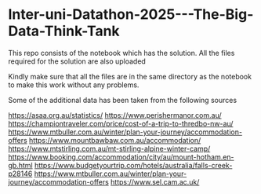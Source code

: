# Inter-uni-Datathon-2025---The-Big-Data-Think-Tank
This repo consists of the notebook which has the solution. All the files required for the solution are also uploaded

Kindly make sure that all the files are in the same directory as the notebook to make this work without any problems.

Some of the additional data has been taken from the following sources

https://asaa.org.au/statistics/
https://www.perishermanor.com.au/
https://championtraveler.com/price/cost-of-a-trip-to-thredbo-nw-au/
https://www.mtbuller.com.au/winter/plan-your-journey/accommodation-offers
https://www.mountbawbaw.com.au/accommodation/
https://www.mtstirling.com.au/mt-stirling-alpine-winter-camp/
https://www.booking.com/accommodation/city/au/mount-hotham.en-gb.html
https://www.budgetyourtrip.com/hotels/australia/falls-creek-p28146
https://www.mtbuller.com.au/winter/plan-your-journey/accommodation-offers
https://www.sel.cam.ac.uk/
